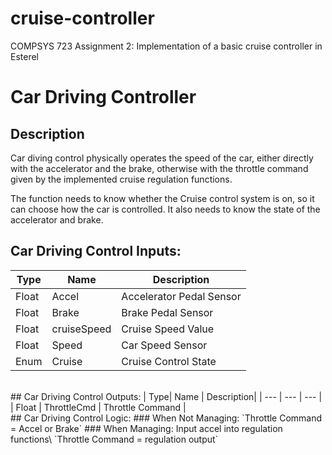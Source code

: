 # cruise-controller
COMPSYS 723 Assignment 2: Implementation of a basic cruise controller in Esterel

# Car Driving Controller
## Description
Car diving control physically operates the speed of the car, either directly with the accelerator and the brake, otherwise with the throttle command given by the implemented cruise regulation functions.

The function needs to know whether the Cruise control system is on, so it can choose how the car is controlled. It also needs to know the state of the accelerator and brake.

## Car Driving Control Inputs:
| Type| Name | Description|
| --- | --- | --- |
| Float | Accel | Accelerator Pedal Sensor |
| Float | Brake | Brake Pedal Sensor |
| Float | cruiseSpeed | Cruise Speed Value |
| Float | Speed | Car Speed Sensor |
| Enum  | Cruise | Cruise Control State |
<br/>
## Car Driving Control Outputs:
| Type| Name | Description|
| --- | --- | --- |
| Float | ThrottleCmd | Throttle Command |
<br/>
## Car Driving Control Logic:
### When Not Managing:
`Throttle Command = Accel or Brake`
### When Managing:
Input accel into regulation functions\
`Throttle Command = regulation output`
